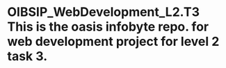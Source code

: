 # OIBSIP_WebDevelopment_L2.T3 This is the oasis infobyte repo. for web development project for level 2 task 3. 
